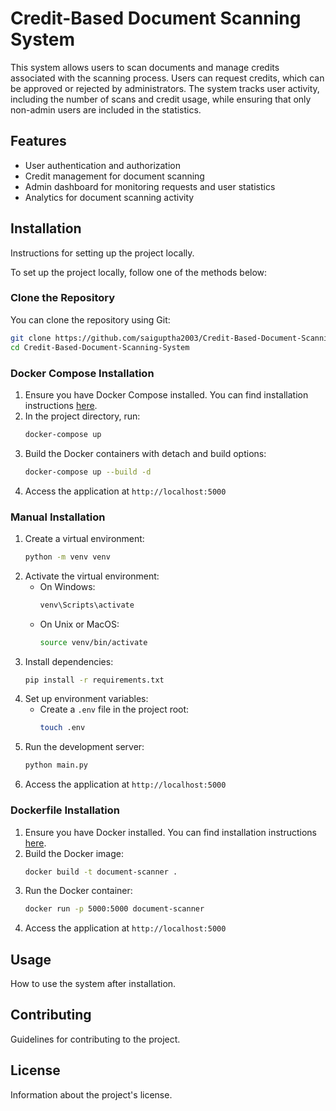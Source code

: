 # Credit-Based Document Scanning System

This system allows users to scan documents and manage credits associated with the scanning process. Users can request credits, which can be approved or rejected by administrators. The system tracks user activity, including the number of scans and credit usage, while ensuring that only non-admin users are included in the statistics.

## Features
- User authentication and authorization
- Credit management for document scanning
- Admin dashboard for monitoring requests and user statistics
- Analytics for document scanning activity

## Installation
Instructions for setting up the project locally.

To set up the project locally, follow one of the methods below:

### Clone the Repository
You can clone the repository using Git:

```bash
git clone https://github.com/saiguptha2003/Credit-Based-Document-Scanning-System.git
cd Credit-Based-Document-Scanning-System
```
### Docker Compose Installation
1. Ensure you have Docker Compose installed. You can find installation instructions [here](https://docs.docker.com/compose/install/).
2. In the project directory, run:
   ```bash
   docker-compose up
   ```
3. Build the Docker containers with detach and build options:
    ```bash
    docker-compose up --build -d
    ```
4. Access the application at `http://localhost:5000`

### Manual Installation
1. Create a virtual environment:
   ```bash
   python -m venv venv
   ```
2. Activate the virtual environment:
   - On Windows:
     ```bash
     venv\Scripts\activate
     ```
   - On Unix or MacOS:  
     ```bash
     source venv/bin/activate
     ```
3. Install dependencies:
   ```bash
   pip install -r requirements.txt
   ```
4. Set up environment variables:
   - Create a `.env` file in the project root:
     ```bash
     touch .env
     ```
5. Run the development server:
   ```bash
   python main.py
   ```
6. Access the application at `http://localhost:5000`

### Dockerfile Installation
1. Ensure you have Docker installed. You can find installation instructions [here](https://docs.docker.com/get-docker/).
2. Build the Docker image:
   ```bash
   docker build -t document-scanner .
   ```
3. Run the Docker container:
   ```bash
   docker run -p 5000:5000 document-scanner
   ```
4. Access the application at `http://localhost:5000`

   
   


## Usage
How to use the system after installation.

## Contributing
Guidelines for contributing to the project.

## License
Information about the project's license.
